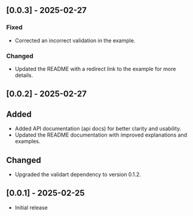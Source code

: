 ## [0.0.3] - 2025-02-27

### Fixed

- Corrected an incorrect validation in the example.

### Changed

- Updated the README with a redirect link to the example for more details.

## [0.0.2] - 2025-02-27

## Added

- Added API documentation (api docs) for better clarity and usability.
- Updated the README documentation with improved explanations and examples.

## Changed

- Upgraded the validart dependency to version 0.1.2.

## [0.0.1] - 2025-02-25

- Initial release
